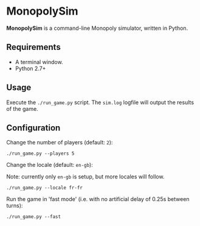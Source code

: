 # MonopolySim

**MonopolySim** is a command-line Monopoly simulator, written in Python.

## Requirements

* A terminal window.
* Python 2.7+

## Usage

Execute the `./run_game.py` script. The `sim.log` logfile will output the results of the game.

## Configuration

Change the number of players (default: `2`):

```
./run_game.py --players 5
```

Change the locale (default: `en-gb`):

Note: currently only `en-gb` is setup, but more locales will follow.

```
./run_game.py --locale fr-fr
```

Run the game in 'fast mode' (i.e. with no artificial delay of 0.25s between turns):

```
./run_game.py --fast
```



